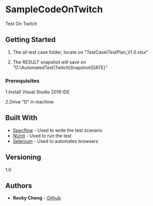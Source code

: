 # SampleCodeOnTwitch

Test On Twitch

## Getting Started

1. The all test case folder, locate on "TestCase\TestPlan_V1.0.xlsx"

2. The RESULT snapshot will save on "D:\AutomatedTest\Twitch\Snapshot\{DATE}"

### Prerequisites

1.Install Visual Studio 2019 IDE

2.Drive "D" in machine

## Built With

* [Specflow](https://specflow.org/) - Used to write the test scenario
* [NUnit](https://nunit.org/) - Used to run the test
* [Selenium](https://www.selenium.dev/) - Used to automates browsers

## Versioning

1.0

## Authors

* **Rocky Cheng** - [Github](https://github.com/rockycheng/)